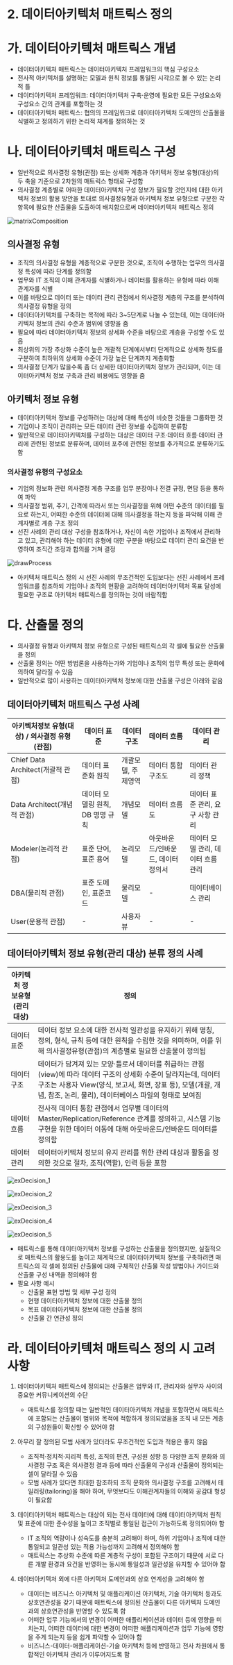 # 2. 데이터아키텍처 매트릭스 정의

# 가. 데이터아키텍처 매트릭스 개념

- 데이터아키텍처 매트릭스는 데이터아키텍처 프레임워크의 핵심 구성요소
- 전사적 아키텍처를 설명하는 모델과 원칙 정보를 통일된 시각으로 볼 수 있는 논리적 틀
- 데이터아키텍처 프레임워크: 데이터아키텍처 구축·운영에 필요한 모든 구성요소와 구성요소 간의 관계를 포함하는 것
- 데이터아키텍처 매트릭스: 협의의 프레임워크로 데이터아키텍처 도메인의 산출물을 식별하고 정의하기 위한 논리적 체계를 정의하는 것

# 나. 데이터아키텍처 매트릭스 구성

- 일반적으로 의사결정 유형(관점) 또는 상세화 계층과 아키텍처 정보 유형(대상)의 두 축을 기준으로 2차원의 매트릭스 형태로 구성함
- 의사결정 계층별로 어떠한 데이터아키텍처 구성 정보가 필요할 것인지에 대한 아키텍처 정보의 활용 방안을 토대로 의사결정유형과 아키텍처 정보 유형으로 구분한 각 항목에 필요한 산출물을 도출하여 배치함으로써 데이터아키텍처 매트릭스 정의

![matrixComposition](matrixComposition.png)

## 의사결정 유형

- 조직의 의사결정 유형을 계층적으로 구분한 것으로, 조직이 수행하는 업무의 의사결정 특성에 따라 단계를 정의함
- 업무와 IT 조직의 이해 관계자를 식별하거나 데이터를 활용하는 유형에 따라 이해 관계자를 식별
- 이를 바탕으로 데이터 또는 데이터 관리 관점에서 의사결정 계층의 구조를 분석하여 의사결정 유형을 정의
- 데이터아키텍처를 구축하는 목적에 따라 3~5단계로 나눌 수 있는데, 이는 데이터아키텍처 정보의 관리 수준과 범위에 영향을 줌
- 필요에 따라 데이터아키텍처 정보의 상세화 수준을 바탕으로 계층을 구성할 수도 있음
- 최상위의 가장 추상화 수준이 높은 개괄적 단계에서부터 단계적으로 상세화 정도를 구분하여 최하위의 상세화 수준이 가장 높은 단계까지 계층화함
- 의사결정 단계가 많을수록 좀 더 상세한 데이터아키텍처 정보가 관리되며, 이는 데이터아키텍처 정보 구축과 관리 비용에도 영향을 줌

## 아키텍처 정보 유형

- 데이터아키텍처 정보를 구성하려는 대상에 대해 특성이 비슷한 것들을 그룹화한 것
- 기업이나 조직이 관리하는 모든 데이터 관련 정보를 수집하여 분류함
- 일반적으로 데이터아키텍처를 구성하는 대상은 데이터 구조·데이터 흐름·데이터 관리에 관련된 정보로 분류하며, 데이터 포주에 관련된 정보를 추가적으로 분류하기도 함

### 의사결정 유형의 구성요소

- 기업의 정보화 관련 의사결정 계층 구조를 업무 분장이나 전결 규정, 면담 등을 통하여 파악
- 의사결정 범위, 주기, 간격에 따라서 또는 의사결정을 위해 어떤 수준의 데이터를 필요로 하는지, 어떠한 수준의 데이터에 대해 의사결정을 하는지 등을 파악해 이해 관계자별로 계층 구조 정의
- 선진 사례의 관리 대상 구성을 참조하거나, 자신이 속한 기업이나 조직에서 관리하고 있고, 관리해야 하는 데이터 유형에 대한 구분을 바탕으로 데이터 관리 요건을 반영하여 조직간 조정과 합의를 거쳐 결정

![drawProcess](drawProcess.png)

- 아키텍처 매트릭스 정의 시 선진 사례의 무조건적인 도입보다는 선진 사례에서 프레임워크를 참조하되 기업이나 조직의 현황을 고려하여 데이터아키텍처 목표 달성에 필요한 구조로 아키텍처 매트릭스를 정의하는 것이 바람직함

# 다. 산출물 정의

- 의사결정 유형과 아키텍처 정보 유형으로 구성된 매트릭스의 각 셀에 필요한 산출물을 정의
- 산출물 정의는 어떤 방법론을 사용하는가와 기업이나 조직의 업무 특성 또는 문화에 의하여 달라질 수 있음
- 일반적으로 많이 사용하는 데이터아키텍처 정보에 대한 산출물 구성은 아래와 같음

## 데이터아키텍처 매트릭스 구성 사례

| 아키텍처정보 유형(대상) / 의사결정 유형(관점) | 데이터 표준 | 데이터 구조 | 데이터 흐름 | 데이터 관리 |
| --- | --- | --- | --- | --- |
| Chief Data Architect(개괄적 관점) | 데이터 표준화 원칙 | 개괄모델, 주제영역 | 데이터 통합 구조도 | 데이터 관리 정책 |
| Data Architect(개념적 관점) | 데이터 모델링 원칙, DB 명명 규칙 | 개념모델 | 데이터 흐름도 | 데이터 표준 관리, 요구 사항 관리 |
| Modeler(논리적 관점) | 표준 단어, 표준 용어 | 논리모델 | 아웃바운드/인바운드, 데이터 정의서 | 데이터 모델 관리, 데이터 흐름 관리 |
| DBA(물리적 관점) | 표준 도메인, 표준코드 | 물리모델 | - | 데이터베이스 관리 |
| User(운용적 관점) | - | 사용자 뷰 | - | - |

<!-- ![exMatrix](exMatrix.png) -->

## 데이터아키텍처 정보 유형(관리 대상) 분류 정의 사례

| 아키텍처 정보유형(관리 대상) | 정의 |
| --- | --- |
| 데이터 표준 | 데이터 정보 요소에 대한 전사적 일관성을 유지하기 위해 명칭, 정의, 형식, 규칙 등에 대한 원칙을 수립한 것을 의미하며, 이를 위해 의사결정유형(관점)의 계층별로 필요한 산출물이 정의됨 |
| 데이터 구조 | 데이터가 담겨져 있는 모양·틀로서 데이터를 취급하는 관점(view)에 따라 데이터 구조의 상세화 수준이 달라지는데, 데이터 구조는 사용자 View(양식, 보고서, 화면, 장표 등), 모델(개괄, 개념, 참조, 논리, 물리), 데이터베이스 파일의 형태로 보여짐 |
| 데이터 흐름 | 전사적 데이터 통합 관점에서 업무별 데이터의 Master/Replication/Reference 관계를 정의하고, 시스템 기능 구현을 위한 데이터 이동에 대해 아웃바운드/인바운드 데이터를 정의함 |
| 데이터 관리 | 데이터아키텍처 정보의 유지 관리를 위한 관리 대상과 활동을 정의한 것으로 절차, 조직(역할), 인력 등을 포함 |

![exDecision_1](exDecision_1.png)

![exDecision_2](exDecision_2.png)

![exDecision_3](exDecision_3.png)

![exDecision_4](exDecision_4.png)

![exDecision_5](exDecision_5.png)

- 매트릭스를 통해 데이터아키텍처 정보를 구성하는 산출물을 정의했지만, 실질적으로 매트릭스의 활용도를 높이고 체계적으로 데이터아키텍처 정보를 구축하려면 매트릭스의 각 셀에 정의된 산출물에 대해 구체적인 산출물 작성 방법이나 가이드와 산출물 구성 내역을 정의해야 함
- 필요 사항 예시
    - 산출물 표현 방법 및 세부 구성 정의
    - 현행 데이터아키텍처 정보에 대한 산출물 정의
    - 목표 데이터아키텍처 정보에 대한 산출물 정의
    - 산출물 간 연관성 정의

# 라. 데이터아키텍처 매트릭스 정의 시 고려 사항

1. 데이터아키텍처 매트릭스에 정의되는 산출물은 업무와 IT, 관리자와 실무자 사이의 중요한 커뮤니케이션의 수단
    - 매트릭스를 정의할 때는 일반적인 데이터아키텍처 개념을 포함하면서 매트릭스에 포함되는 산출물이 범위와 목적에 적합하게 정의되었음을 조직 내 모든 계층의 구성원들이 확신할 수 있어야 함
    
2. 아무리 잘 정의된 모범 사례가 있더라도 무조건적인 도입과 적용은 좋지 않음
    - 조직적·정치적·지리적 특성, 조직의 편견, 구성원 성향 등 다양한 조직 문화와 의사결정 구조 혹은 의사결정 결과 등에 따라 산출물의 구성과 산출물이 정의되는 셀이 달라질 수 있음
    - 모범 사례가 있다면 최대한 참조하되 조직 문화와 의사결정 구조를 고려해서 테일러링(tailoring)을 해야 하며, 무엇보다도 이해관계자들의 이해와 공감대 형성이 필요함
    
3. 데이터아키텍처 매트릭스는 대상이 되는 전사 데이터에 대해 데이터아키텍처 원칙 및 표준에 대한 준수성을 높이고 조직별로 통일된 접근이 가능하도록 정의되어야 함
    - IT 조직의 역량이나 성숙도를 충분히 고려해야 하며, 하위 기업이나 조직에 대한 통일되고 일관성 있는 적용 가능성까지 고려해서 정의해야 함
    - 매트릭스는 추상화 수준에 따른 계층적 구성이 포함된 구조이기 때문에 서로 다른 개발 환경과 요건을 반영하는 동시에 통일성과 일관성을 유지할 수 있어야 함
    
    
4. 데이터아키텍처 외에 다른 아키텍처 도메인과의 상호 연계성을 고려해야 함
    - 데이터는 비즈니스 아키텍처 및 애플리케이션 아키텍처, 기술 아키텍처 등과도 상호연관성을 갖기 때문에 매트릭스에 정의된 산출물이 다른 아키텍처 도메인과의 상호연관성을 반영할 수 있도록 함
    - 어떠한 업무 기능에서의 변경이 어떠한 애플리케이션과 데이터 등에 영향을 미치는지, 어떠한 데이터에 대한 변경이 어떠한 애플리케이션과 업무 기능에 영향을 주게 되는지 등을 쉽게 파악할 수 있어야 함
    - 비즈니스-데이터-애플리케이션-기술 아키텍처 등에 반영하고 전사 차원에서 통합적인 아키텍처 관리가 이루어지도록 함
